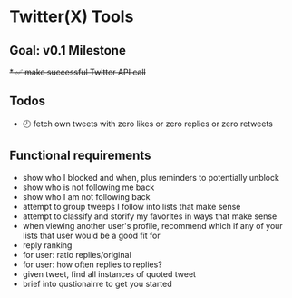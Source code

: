 # Twitter(X) Tools

## Goal: v0.1 Milestone
~~* :white_check_mark: make successful Twitter API call~~

## Todos
* :clock8: fetch own tweets with zero likes or zero replies or zero retweets

## Functional requirements
* show who I blocked and when, plus reminders to potentially unblock
* show who is not following me back
* show who I am not following back
* attempt to group tweeps I follow into lists that make sense
* attempt to classify and storify my favorites in ways that make sense
* when viewing another user's profile, recommend which if any of your lists that user would be a good fit for
* reply ranking
* for user: ratio replies/original
* for user: how often replies to replies?
* given tweet, find all instances of quoted tweet
* brief into qustionairre to get you started
